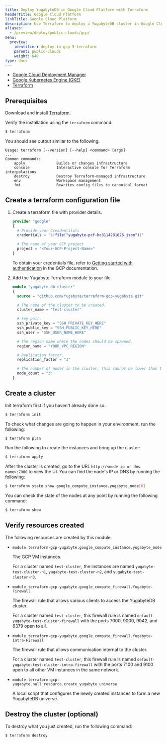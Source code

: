 ```yaml
---
title: Deploy YugabyteDB in Google Cloud Platform with Terraform
headerTitle: Google Cloud Platform
linkTitle: Google Cloud Platform
description: Use Terraform to deploy a YugabyteDB cluster in Google Cloud Platform.
aliases:
  - /preview/deploy/public-clouds/gcp/
menu:
  preview:
    identifier: deploy-in-gcp-3-terraform
    parent: public-clouds
    weight: 640
type: docs
---
```


<ul class="nav nav-tabs-alt nav-tabs-yb">

  <li >
    <a href="../gcp-deployment-manager/" class="nav-link">
      <i class="icon-shell"></i>
      Google Cloud Deployment Manager
    </a>
  </li>

  <li>
    <a href="../gke/" class="nav-link">
      <i class="fa-regular fa-dharmachakra" aria-hidden="true"></i>
      Google Kubernetes Engine (GKE)
    </a>
  </li>

  <li >
    <a href="../terraform/" class="nav-link active">
      <i class="icon-shell"></i>
      Terraform
    </a>
  </li>

</ul>

## Prerequisites

Download and install [Terraform](https://www.terraform.io/downloads.html).

Verify the installation using the `terraform` command.

```sh
$ terraform
```

You should see output similar to the following.

```output
Usage: terraform [--version] [--help] <command> [args]
...
Common commands:
    apply              Builds or changes infrastructure
    console            Interactive console for Terraform interpolations
    destroy            Destroy Terraform-managed infrastructure
    env                Workspace management
    fmt                Rewrites config files to canonical format
```

## Create a terraform configuration file

1. Create a terraform file with provider details.

    ```terraform
    provider "google"
    {
      # Provide your Creadentilals
      credentials = "${file("yugabyte-pcf-bc8114281026.json")}"

      # The name of your GCP project
      project = "<Your-GCP-Project-Name>"
    }
    ```

    To obtain your credentials file, refer to [Getting started with authentication](https://cloud.google.com/docs/authentication/getting-started) in the GCP documentation.

1. Add the Yugabyte Terraform module to your file.

    ```terraform
    module "yugabyte-db-cluster"
    {
      source = "github.com/Yugabyte/terraform-gcp-yugabyte.git"

      # The name of the cluster to be created.
      cluster_name = "test-cluster"

      # key pair.
      ssh_private_key = "SSH_PRIVATE_KEY_HERE"
      ssh_public_key = "SSH_PUBLIC_KEY_HERE"
      ssh_user = "SSH_USER_NAME_HERE"

      # The region name where the nodes should be spawned.
      region_name = "YOUR_VPC_REGION"

      # Replication factor.
      replication_factor = "3"

      # The number of nodes in the cluster, this cannot be lower than the replication factor.
      node_count = "3"
    }
    ```

## Create a cluster

Init terraform first if you haven't already done so.

```sh
$ terraform init
```

To check what changes are going to happen in your environment, run the following:

```sh
$ terraform plan
```

Run the following to create the instances and bring up the cluster:

```sh
$ terraform apply
```

After the cluster is created, go to the URL `http://<node ip or dns name>:7000` to view the UI. You can find the node's IP or DNS by running the following:

```sh
$ terraform state show google_compute_instance.yugabyte_node[0]
```

You can check the state of the nodes at any point by running the following command:

```sh
$ terraform show
```

## Verify resources created

The following resources are created by this module:

- `module.terraform-gcp-yugabyte.google_compute_instance.yugabyte_node`

    The GCP VM instances.

    For a cluster named `test-cluster`, the instances are named `yugabyte-test-cluster-n1`, `yugabyte-test-cluster-n2`, and `yugabyte-test-cluster-n3`.

- `module.terraform-gcp-yugabyte.google_compute_firewall.Yugabyte-Firewall`

    The firewall rule that allows various clients to access the YugabyteDB cluster.

    For a cluster named `test-cluster`, this firewall rule is named `default-yugabyte-test-cluster-firewall` with the ports 7000, 9000, 9042, and 6379 open to all.

- `module.terraform-gcp-yugabyte.google_compute_firewall.Yugabyte-Intra-Firewall`

    The firewall rule that allows communication internal to the cluster.

    For a cluster named `test-cluster`, this firewall rule is named `default-yugabyte-test-cluster-intra-firewall` with the ports 7100 and 9100 open to all other VM instances in the same network.

- `module.terraform-gcp-yugabyte.null_resource.create_yugabyte_universe`

    A local script that configures the newly created instances to form a new YugabyteDB universe.

## Destroy the cluster (optional)

To destroy what you just created, run the following command:

```sh
$ terraform destroy
```

